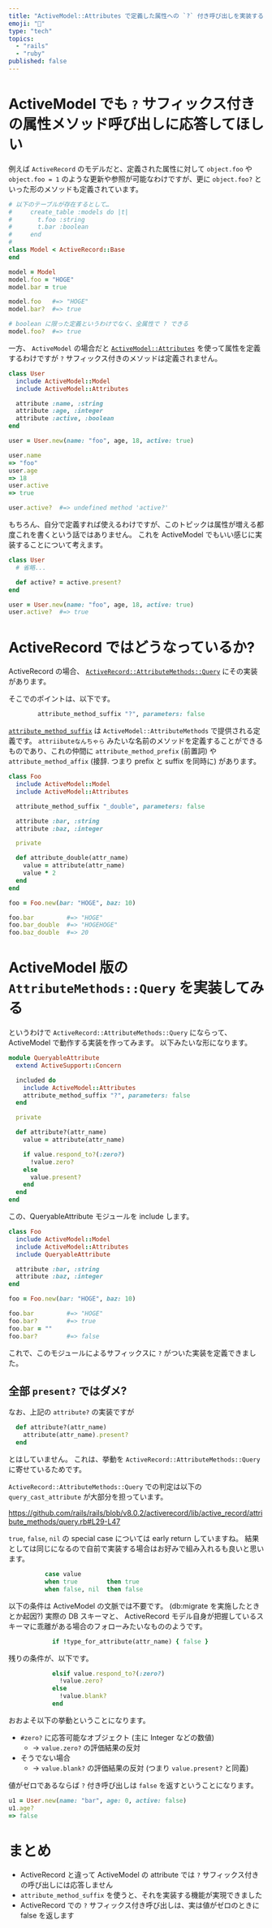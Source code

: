 ```yaml
---
title: "ActiveModel::Attributes で定義した属性への `?` 付き呼び出しを実装する"
emoji: "🐫"
type: "tech"
topics:
  - "rails"
  - "ruby"
published: false
---
```


# ActiveModel でも `?` サフィックス付きの属性メソッド呼び出しに応答してほしい

例えば `ActiveRecord` のモデルだと、定義された属性に対して `object.foo` や `object.foo = 1` のような更新や参照が可能なわけですが、更に `object.foo?` といった形のメソッドも定義されています。

```ruby
# 以下のテーブルが存在するとして…
#     create_table :models do |t|
#       t.foo :string
#       t.bar :boolean
#     end
#
class Model < ActiveRecord::Base
end

model = Model
model.foo = "HOGE"
model.bar = true

model.foo   #=> "HOGE"
model.bar?  #=> true

# boolean に限った定義というわけでなく、全属性で ? できる
model.foo?  #=> true
```

一方、 `ActiveModel` の場合だと [`ActiveModel::Attributes`](https://github.com/rails/rails/blob/v8.0.2/activemodel/lib/active_model/attributes.rb) を使って属性を定義するわけですが `?` サフィックス付きのメソッドは定義されません。

```ruby
class User
  include ActiveModel::Model
  include ActiveModel::Attributes

  attribute :name, :string
  attribute :age, :integer
  attribute :active, :boolean
end
```
```ruby
user = User.new(name: "foo", age, 18, active: true)

user.name
=> "foo"
user.age
=> 18
user.active
=> true

user.active?  #=> undefined method 'active?'
```

もちろん、自分で定義すれば使えるわけですが、このトピックは属性が増える都度これを書くという話ではありません。
これを ActiveModel でもいい感じに実装することについて考えます。

```ruby
class User
  # 省略...

  def active? = active.present?
end

user = User.new(name: "foo", age, 18, active: true)
user.active?  #=> true
```

# ActiveRecord ではどうなっているか?

ActiveRecord の場合、 [`ActiveRecord::AttributeMethods::Query`](https://github.com/rails/rails/blob/v8.0.2/activerecord/lib/active_record/attribute_methods/query.rb) にその実装があります。

そこでのポイントは、以下です。

```ruby
        attribute_method_suffix "?", parameters: false
```

[`attribute_method_suffix`](https://github.com/rails/rails/blob/v8.0.2/activemodel/lib/active_model/attribute_methods.rb#L111-L143) は `ActiveModel::AttributeMethods` で提供される定義です。
`attriibuteなんちゃら` みたいな名前のメソッドを定義することができるものであり、これの仲間に `attribute_method_prefix` (前置詞) や `attribute_method_affix` (接辞. つまり prefix と suffix を同時に) があります。

```ruby
class Foo
  include ActiveModel::Model
  include ActiveModel::Attributes

  attribute_method_suffix "_double", parameters: false

  attribute :bar, :string
  attribute :baz, :integer

  private

  def attribute_double(attr_name)
    value = attribute(attr_name)
    value * 2
  end
end

foo = Foo.new(bar: "HOGE", baz: 10)

foo.bar         #=> "HOGE"
foo.bar_double  #=> "HOGEHOGE"
foo.baz_double  #=> 20
```

# ActiveModel 版の `AttributeMethods::Query` を実装してみる

というわけで `ActiveRecord::AttributeMethods::Query` にならって、 ActiveModel で動作する実装を作ってみます。
以下みたいな形になります。

```ruby
module QueryableAttribute
  extend ActiveSupport::Concern

  included do
    include ActiveModel::Attributes
    attribute_method_suffix "?", parameters: false
  end

  private

  def attribute?(attr_name)
    value = attribute(attr_name)

    if value.respond_to?(:zero?)
      !value.zero?
    else
      value.present?
    end
  end
end
```

この、QueryableAttribute モジュールを include します。

```ruby
class Foo
  include ActiveModel::Model
  include ActiveModel::Attributes
  include QueryableAttribute

  attribute :bar, :string
  attribute :baz, :integer
end

foo = Foo.new(bar: "HOGE", baz: 10)

foo.bar         #=> "HOGE"
foo.bar?        #=> true
foo.bar = ""
foo.bar?        #=> false
```

これで、このモジュールによるサフィックスに `?` がついた実装を定義できました。

## 全部 `present?` ではダメ?

なお、上記の `attribute?` の実装ですが 

```ruby
  def attribute?(attr_name)
    attribute(attr_name).present?
  end
```

とはしていません。
これは、挙動を `ActiveRecord::AttributeMethods::Query` に寄せているためです。

`ActiveRecord::AttributeMethods::Query` での判定は以下の `query_cast_attribute` が大部分を担っています。

https://github.com/rails/rails/blob/v8.0.2/activerecord/lib/active_record/attribute_methods/query.rb#L29-L47

`true`, `false`, `nil` の special case については early return していますね。
結果としては同じになるので自前で実装する場合はお好みで組み入れるも良いと思います。

```ruby
          case value
          when true        then true
          when false, nil  then false
```

以下の条件は ActiveModel の文脈では不要です。
(db:migrate を実施したときとか起因?) 実際の DB スキーマと、 ActiveRecord モデル自身が把握しているスキーマに乖離がある場合のフォローみたいなもののようです。

```ruby
            if !type_for_attribute(attr_name) { false }
```

残りの条件が、以下です。

```ruby
            elsif value.respond_to?(:zero?)
              !value.zero?
            else
              !value.blank?
            end
```

おおよそ以下の挙動ということになります。

* `#zero?` に応答可能なオブジェクト (主に Integer などの数値)
  * -> `value.zero?` の評価結果の反対
* そうでない場合
  * -> `value.blank?` の評価結果の反対 (つまり `value.present?` と同義)

値がゼロであるならば `?` 付き呼び出しは `false` を返すということになります。

```ruby
u1 = User.new(name: "bar", age: 0, active: false)
u1.age?
=> false
```

# まとめ

* ActiveRecord と違って ActiveModel の attribute では `?` サフィックス付きの呼び出しには応答しません
* `attribute_method_suffix` を使うと、それを実装する機能が実現できました
* ActiveRecord での `?` サフィックス付き呼び出しは、実は値がゼロのときに false を返します
